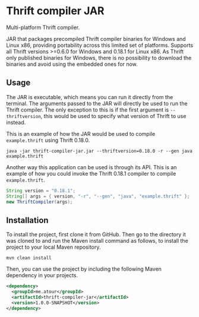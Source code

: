 # Thrift compiler JAR

Multi-platform Thrift compiler.

JAR that packages precompiled Thrift compiler binaries for Windows and Linux x86, providing portability
across this limited set of platforms. Supports all Thrift versions >=0.6.0 for Windows and 0.18.1 for Linux
x86. As Thrift only published binaries for Windows, there is no possibility to download the binaries and
avoid using the embedded ones for now.

## Usage

The JAR is executable, which means you can run it directly from the terminal.
The arguments passed to the JAR will directly be used to run the Thrift compiler.
The only exception to this is if the first argument is `--thriftversion`, this would be used
to specify what version of Thrift to use instead.

This is an example of how the JAR would be used to compile `example.thrift` using Thrift 0.18.0.

```shell
java -jar thrift-compiler-jar.jar --thriftversion=0.18.0 -r --gen java example.thrift
```

Another way this application can be used is through its API.
This is an example of how you could invoke the Thrift 0.18.1 compiler to compile `example.thrift`.

```java
String version = "0.18.1";
String[] args = { version, "-r", "--gen", "java", "example.thrift" };
new ThriftCompiler(args);
```

## Installation

To install the project, first clone it from GitHub. Then go to the directory it was cloned to and run the
Maven install command as follows, to install the project to your local Maven repository.

```shell
mvn clean install
```

Then, you can use the project by including the following Maven dependency in your projects.

```xml
<dependency>
  <groupId>me.atour</groupId>
  <artifactId>thrift-compiler-jar</artifactId>
  <version>1.0.0-SNAPSHOT</version>
</dependency>
```

